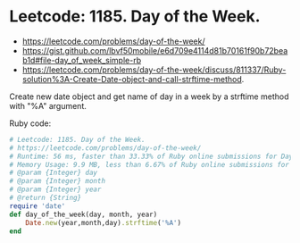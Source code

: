 # Leetcode: 1185. Day of the Week.

- https://leetcode.com/problems/day-of-the-week/
- https://gist.github.com/lbvf50mobile/e6d709e4114d81b70161f90b72beab1d#file-day_of_week_simple-rb
- https://leetcode.com/problems/day-of-the-week/discuss/811337/Ruby-solution%3A-Create-Date-object-and-call-strftime-method.


Create new date object and get name of day in a week by a strftime method with "%A" argument.

Ruby code: 
```Ruby
# Leetcode: 1185. Day of the Week.
# https://leetcode.com/problems/day-of-the-week/
# Runtime: 56 ms, faster than 33.33% of Ruby online submissions for Day of the Week.
# Memory Usage: 9.9 MB, less than 6.67% of Ruby online submissions for Day of the Week.
# @param {Integer} day
# @param {Integer} month
# @param {Integer} year
# @return {String}
require 'date'
def day_of_the_week(day, month, year)
    Date.new(year,month,day).strftime('%A')
end
```